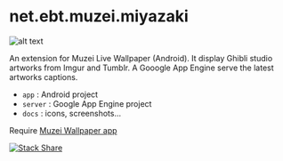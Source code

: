 net.ebt.muzei.miyazaki
======================

![alt text](https://raw.githubusercontent.com/eboudrant/net.ebt.muzei.miyazaki/master/docs/screenshots/app.jpg "Screenshots")

An extension for Muzei Live Wallpaper (Android). It display Ghibli studio artworks from Imgur and Tumblr.
A Gooogle App Engine serve the latest artworks captions.

* ```app``` : Android project
* ```server``` : Google App Engine project
* ```docs``` : icons, screenshots...

Require [Muzei Wallpaper app](http://get.muzei.co)

[![Stack Share](http://img.shields.io/badge/tech-stack-0690fa.svg?style=flat)](http://stackshare.io/eboudrant/muzei-ghibli)
